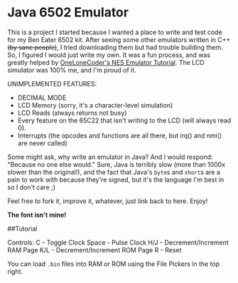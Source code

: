 # Java 6502 Emulator
 
This is a project I started because I wanted a place to write and test code for my Ben Eater 6502 kit. After seeing some other emulators written in C++ ~~(by sane people)~~, I tried downloading them but had trouble building them. So, I figured I would just write my own. It was a fun process, and was greatly helped by [OneLoneCoder's NES Emulator Tutorial](https://github.com/OneLoneCoder/olcNES). The LCD simulator was 100% me, and I'm proud of it.

UNIMPLEMENTED FEATURES:
 - DECIMAL MODE
 - LCD Memory (sorry, it's a character-level simulation)
 - LCD Reads (always returns not busy)
 - Every feature on the 65C22 that isn't writing to the LCD (will always read 0).
 - Interrupts (the opcodes and functions are all there, but irq() and nmi() are never called)

Some might ask, why write an emulator in Java? And I would respond: "Because no one else would." Sure, Java is terribly slow (more than 1000x slower than the original!), and the fact that Java's ```byte```s and ```short```s are a pain to work with because they're signed, but it's the language I'm best in so I don't care ;)

Feel free to fork it, improve it, whatever, just link back to here. Enjoy!

**The font isn't mine!**

##Tutorial

Controls:
   C - Toggle Clock
   Space - Pulse Clock
   H/J - Decrement/Increment RAM Page
   K/L - Decrement/Increment ROM Page
   R - Reset
   
You can load ```.bin``` files into RAM or ROM using the File Pickers in the top right.
